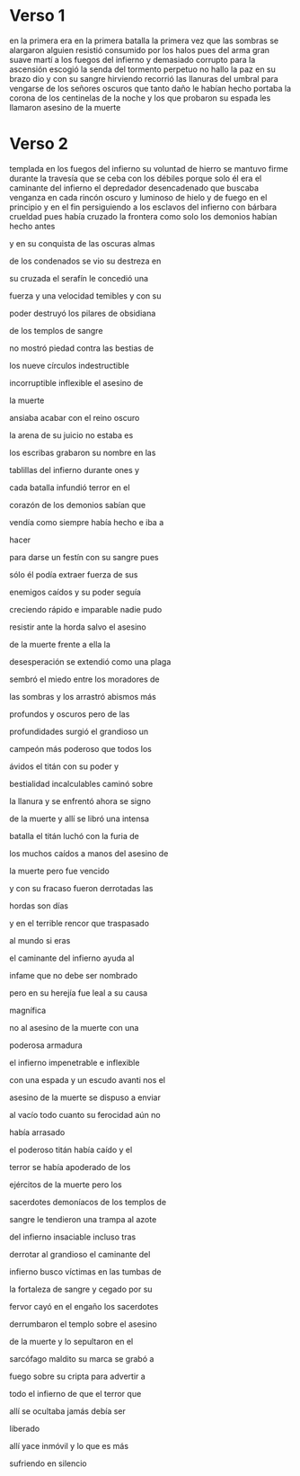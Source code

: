 # Verso 1
en la primera era en la primera batalla
la primera vez que las sombras se
alargaron alguien resistió consumido por
los halos pues del arma gran suave martí
a los fuegos del infierno y demasiado
corrupto para la ascensión escogió la
senda del tormento perpetuo no hallo la
paz en su brazo dio y con su sangre
hirviendo recorrió las llanuras del
umbral para vengarse de los señores
oscuros que tanto daño le habían hecho
portaba la corona de los centinelas de
la noche y los que probaron su espada
les llamaron asesino de la muerte

# Verso 2
templada en los fuegos del infierno su
voluntad de hierro se mantuvo firme
durante la travesía que se ceba con los
débiles porque solo él era el caminante
del infierno el depredador desencadenado
que buscaba venganza en cada rincón
oscuro y luminoso de hielo y de fuego en
el principio y en el fin persiguiendo a
los esclavos del infierno con bárbara
crueldad pues había cruzado la frontera
como solo los demonios habían hecho
antes

y en su conquista de las oscuras almas

de los condenados se vio su destreza en

su cruzada el serafín le concedió una

fuerza y una velocidad temibles y con su

poder destruyó los pilares de obsidiana

de los templos de sangre

no mostró piedad contra las bestias de

los nueve círculos indestructible

incorruptible inflexible el asesino de

la muerte

ansiaba acabar con el reino oscuro

la arena de su juicio no estaba es

los escribas grabaron su nombre en las

tablillas del infierno durante ones y

cada batalla infundió terror en el

corazón de los demonios sabían que

vendía como siempre había hecho e iba a

hacer

para darse un festín con su sangre pues

sólo él podía extraer fuerza de sus

enemigos caídos y su poder seguía

creciendo rápido e imparable nadie pudo

resistir ante la horda salvo el asesino

de la muerte frente a ella la

desesperación se extendió como una plaga

sembró el miedo entre los moradores de

las sombras y los arrastró abismos más

profundos y oscuros pero de las

profundidades surgió el grandioso un

campeón más poderoso que todos los

ávidos el titán con su poder y

bestialidad incalculables caminó sobre

la llanura y se enfrentó ahora se signo

de la muerte y allí se libró una intensa

batalla el titán luchó con la furia de

los muchos caídos a manos del asesino de

la muerte pero fue vencido

y con su fracaso fueron derrotadas las

hordas son días

y en el terrible rencor que traspasado

al mundo si eras

el caminante del infierno ayuda al

infame que no debe ser nombrado

pero en su herejía fue leal a su causa

magnífica

no al asesino de la muerte con una

poderosa armadura

el infierno impenetrable e inflexible

con una espada y un escudo avanti nos el

asesino de la muerte se dispuso a enviar

al vacío todo cuanto su ferocidad aún no

había arrasado

el poderoso titán había caído y el

terror se había apoderado de los

ejércitos de la muerte pero los

sacerdotes demoníacos de los templos de

sangre le tendieron una trampa al azote

del infierno insaciable incluso tras

derrotar al grandioso el caminante del

infierno busco víctimas en las tumbas de

la fortaleza de sangre y cegado por su

fervor cayó en el engaño los sacerdotes

derrumbaron el templo sobre el asesino

de la muerte y lo sepultaron en el

sarcófago maldito su marca se grabó a

fuego sobre su cripta para advertir a

todo el infierno de que el terror que

allí se ocultaba jamás debía ser

liberado

allí yace inmóvil y lo que es más

sufriendo en silencio

